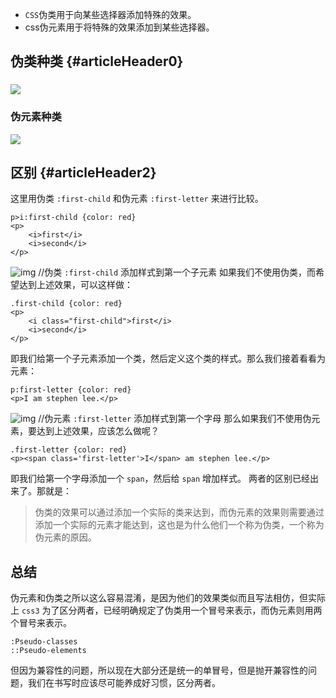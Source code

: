 

* `CSS`伪类用于向某些选择器添加特殊的效果。
* css伪元素用于将特殊的效果添加到某些选择器。

## 伪类种类 {#articleHeader0}

### ![](http://segmentfault.com/img/bVcccn) 

### 伪元素种类

![](http://segmentfault.com/img/bVccco)

## 区别 {#articleHeader2}

这里用伪类 `:first-child` 和伪元素 `:first-letter` 来进行比较。

```
p>i:first-child {color: red}
<p>
    <i>first</i>
    <i>second</i>
</p>

```

![img](http://segmentfault.com/img/bVcccr) //伪类 `:first-child` 添加样式到第一个子元素
如果我们不使用伪类，而希望达到上述效果，可以这样做：

```
.first-child {color: red}
<p>
    <i class="first-child">first</i>
    <i>second</i>
</p>

```

即我们给第一个子元素添加一个类，然后定义这个类的样式。那么我们接着看看为元素：

```
p:first-letter {color: red}
<p>I am stephen lee.</p>

```

![img](http://segmentfault.com/img/bVcccs) //伪元素 `:first-letter` 添加样式到第一个字母
那么如果我们不使用伪元素，要达到上述效果，应该怎么做呢？

```
.first-letter {color: red}
<p><span class='first-letter'>I</span> am stephen lee.</p>

```

即我们给第一个字母添加一个 `span`，然后给 `span` 增加样式。
两者的区别已经出来了。那就是：

> 伪类的效果可以通过添加一个实际的类来达到，而伪元素的效果则需要通过添加一个实际的元素才能达到，这也是为什么他们一个称为伪类，一个称为伪元素的原因。

## 总结

伪元素和伪类之所以这么容易混淆，是因为他们的效果类似而且写法相仿，但实际上 `css3` 为了区分两者，已经明确规定了伪类用一个冒号来表示，而伪元素则用两个冒号来表示。

```
:Pseudo-classes
::Pseudo-elements

```

但因为兼容性的问题，所以现在大部分还是统一的单冒号，但是抛开兼容性的问题，我们在书写时应该尽可能养成好习惯，区分两者。

